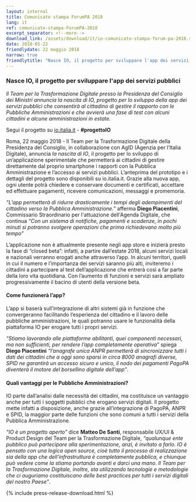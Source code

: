 ```yaml
---
layout: internal
title: Comunicato stampa ForumPA 2018
lang: it
ref: comunicato-stampa-ForumPA-2018
excerpt_separator: <!--more-->
download_link: /assets/download/it/io-comunicato-stampa-forum-pa-2018.rtf
date: 2018-05-22
friendlydate: 22 maggio 2018
narrow: true
friendlytitle: "Nasce IO, il progetto per sviluppare l'app dei servizi pubblici"
---
```


### Nasce IO, il progetto per sviluppare l'app dei servizi pubblici

_Il Team per la Trasformazione Digitale presso la Presidenza del Consiglio dei Ministri annuncia la nascita di IO, progetto per lo sviluppo della app dei servizi pubblici che consentirà al cittadino di gestire il rapporto con le Pubbliche Amministrazioni e che avvierà una fase di test con alcuni cittadini e alcune amministrazioni in estate._

Segui il progetto su [io.italia.it](https://io.italia.it) - **#progettoIO**

Roma, 22 maggio 2018 - Il Team per la Trasformazione Digitale della Presidenza del Consiglio, in collaborazione con AgID (Agenzia per l’Italia Digitale), annuncia *la nascita di IO*, il progetto per lo sviluppo di un’applicazione sperimentale che permetterà ai cittadini di gestire direttamente dal proprio smartphone i rapporti con la Pubblica Amministrazione e l’accesso ai servizi pubblici. L’anteprima del prototipo e i dettagli del progetto sono disponibili su io.italia.it. Grazie alla nuova app, ogni utente potrà chiedere e conservare documenti e certificati, accettare ed effettuare pagamenti, ricevere comunicazioni, messaggi e promemoria.

<!--more-->

_“L’app permetterà di ridurre drasticamente i tempi degli adempimenti del cittadino verso la Pubblica Amministrazione.”_ afferma **Diego Piacentini**, Commissario Straordinario per l'attuazione dell'Agenda Digitale, che continua _“Con un sistema di notifiche, pagamenti e scadenze, in pochi minuti si potranno svolgere operazioni che prima richiedevano molto più tempo”_

L’applicazione non è attualmente presente negli app store e inizierà presto la fase di “closed beta”: infatti, a partire dall’estate 2018, alcuni servizi locali e nazionali verranno erogati anche attraverso l’app. In alcuni territori, quelli in cui il numero e l’importanza dei servizi saranno più alti, inviteremo i cittadini a partecipare al test dell’applicazione che entrerà così a far parte della loro vita quotidiana. Con l’aumento di funzioni e servizi sarà ampliato progressivamente il bacino di utenti della versione beta.

#### Come funzionerà l’app?
L’app si baserà sull’integrazione di altri sistemi già in funzione che convergeranno facilitando l’esperienza del cittadino e il lavoro delle pubbliche amministrazioni, le quali potranno usare le funzionalità della piattaforma IO per erogare tutti i propri servizi.

_“Stiamo lavorando alle piattaforme abilitanti, quei componenti necessari, ma non sufficienti, per rendere l’app completamente operativa”_ spiega **Diego Piacentini** _“l’anagrafe unica ANPR permetterà di sincronizzare tutti i dati dei cittadini che a oggi sono sparsi in circa 8000 anagrafi diverse, SPID ne garantirà un accesso sicuro e unico, il nodo dei pagamenti PagoPA diventerà il motore del borsellino digitale dell’app”_.

#### Quali vantaggi per le Pubbliche Amministrazioni?

IO parte dall’analisi dalle necessità dei cittadini, ma costituisce un vantaggio anche per tutti i soggetti pubblici che erogano servizi digitali. Il progetto mette infatti a disposizione, anche grazie all’integrazione di PagoPA, ANPR e SPID, la maggior parte delle funzioni che sono comuni a tutti i servizi della Pubblica Amministrazione.

_“IO è un progetto aperto”_ dice **Matteo De Santi**, responsabile UX/UI & Product Design del Team per la Trasformazione Digitale, _“qualunque ente pubblico può partecipare alla sperimentazione, anzi, è invitato a farlo. IO è pensato con una logica open source, cioè tutto il processo di realizzazione sia della app che dell’infrastruttura è completamente pubblica, e chiunque può vedere come la stiamo portando avanti e darci una mano. Il Team per la Trasformazione Digitale, inoltre, sta utilizzando tecnologie e metodologie che ci auguriamo costituiscano delle best practices per tutti i servizi digitali del nostro Paese”_.

{% include press-release-download.html %}
